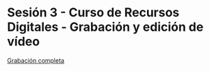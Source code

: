 # Sesión 3 - Curso de Recursos Digitales - Grabación y edición de vídeo


[Grabación completa](https://youtu.be/TkhTnDlToFU)